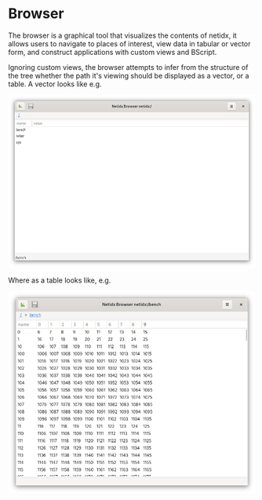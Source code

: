 # Browser

The browser is a graphical tool that visualizes the contents of
netidx, it allows users to navigate to places of interest, view data
in tabular or vector form, and construct applications with custom
views and BScript.

Ignoring custom views, the browser attempts to infer from the
structure of the tree whether the path it's viewing should be
displayed as a vector, or a table. A vector looks like e.g.

![Vector mode](./browser-vector-mode.png)

Where as a table looks like, e.g.

![Table mode](./browser-table-mode.png)

